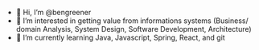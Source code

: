 - 👋 Hi, I’m @bengreener
- 👀 I’m interested in getting value from informations systems (Business/ domain Analysis, System Design, Software Development, Architecture)
- 🌱 I’m currently learning Java, Javascript, Spring, React, and git 
<!---
- 💞️ I’m looking to collaborate on ...
- 📫 How to reach me ...
--->

<!---
bengreener/bengreener is a ✨ special ✨ repository because its `README.md` (this file) appears on your GitHub profile.
You can click the Preview link to take a look at your changes.
--->

